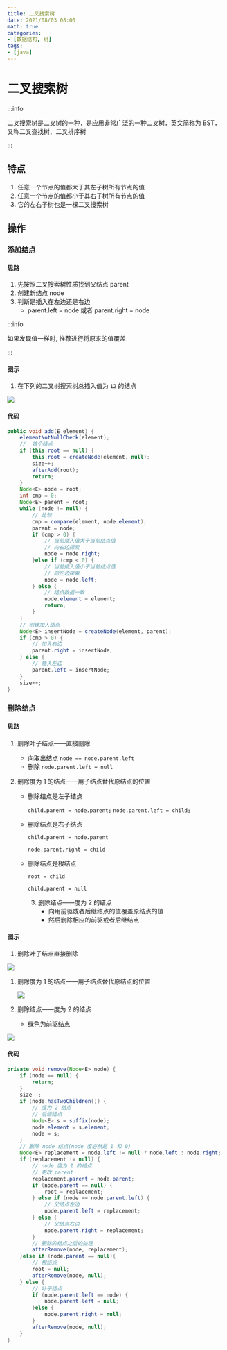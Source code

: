 ```yaml
---
title: 二叉搜索树
date: 2021/08/03 08:00
math: true
categories: 
- [数据结构, 树]
tags:
- [java]
---
```


# 二叉搜索树

:::info

二叉搜索树是二叉树的一种，是应用非常广泛的一种二叉树，英文简称为 BST，又称二叉查找树、二叉排序树

:::

## 特点

1. 任意一个节点的值都大于其左子树所有节点的值
2. 任意一个节点的值都小于其右子树所有节点的值
3. 它的左右子树也是一棵二叉搜索树

## 操作

### 添加结点

#### 思路

1. 先按照二叉搜索树性质找到父结点 parent
2. 创建新结点 node
3. 判断是插入在左边还是右边
   - parent.left = node 或者 parent.right = node

:::info

如果发现值一样时, 推荐进行将原来的值覆盖

:::

#### 图示

1. 在下列的二叉树搜索树总插入值为 `12` 的结点 

![](https://fastly.jsdelivr.net/gh/xiaou66/picture@master/image/1627905868990-1627905868986-tree_03.png)

#### 代码

```java
public void add(E element) {
    elementNotNullCheck(element);
    //  首个结点
    if (this.root == null) {
        this.root = createNode(element, null);
        size++;
        afterAdd(root);
        return;
    }
    Node<E> node = root;
    int cmp = 0;
    Node<E> parent = root;
    while (node != null) {
        // 比较
        cmp = compare(element, node.element);
        parent = node;
        if (cmp > 0) {
            // 当前插入值大于当前结点值
            // 向右边探索
            node = node.right;
        }else if (cmp < 0) {
            // 当前插入值小于当前结点值
            // 向左边探索
            node = node.left;
        } else {
            // 结点数据一致
            node.element = element;
            return;
        }
    }
    // 创建加入结点
    Node<E> insertNode = createNode(element, parent);
    if (cmp > 0) {
        // 加入右边
        parent.right = insertNode;
    } else {
        // 插入左边
        parent.left = insertNode;
    }
    size++;
}
```

### 删除结点

#### 思路

1. 删除叶子结点——直接删除

   - 向取出结点 `node == node.parent.left`
   - 删除 `node.parent.left = null`

2. 删除度为 1 的结点——用子结点替代原结点的位置

   - 删除结点是左子结点

     `child.parent = node.parent;`
     `node.parent.left = child;`

   - 删除结点是右子结点

     `child.parent = node.parent`

     `node.parent.right = child`

   - 删除结点是根结点

     `root = child`

     `child.parent = null`

        3. 删除结点——度为 2 的结点
           - 向用前驱或者后继结点的值覆盖原结点的值
           - 然后删除相应的前驱或者后继结点

#### 图示

1. 删除叶子结点直接删除

![](https://fastly.jsdelivr.net/gh/xiaou66/picture@master/image/1627907535316-1627907535313-tree_04.png)

1. 删除度为 1 的结点——用子结点替代原结点的位置

   ![](https://fastly.jsdelivr.net/gh/xiaou66/picture@master/image/1627907545669-1627907545665-tree_05.png)

2. 删除结点——度为 2 的结点

   - 绿色为前驱结点

![](https://fastly.jsdelivr.net/gh/xiaou66/picture@master/image/1627910787604-1627910787602-tree_08.png)
#### 代码
```java
private void remove(Node<E> node) {
    if (node == null) {
        return;
    }
    size--;
    if (node.hasTwoChildren()) {
        // 度为 2 结点
        // 后继结点
        Node<E> s = suffix(node);
        node.element = s.element;
        node = s;
    }
    // 删除 node 结点(node 度必然是 1 和 0)
    Node<E> replacement = node.left != null ? node.left : node.right;
    if (replacement != null) {
        // node 度为 1 的结点
        // 更改 parent
        replacement.parent = node.parent;
        if (node.parent == null) {
            root = replacement;
        } else if (node == node.parent.left) {
            // 父结点左边
            node.parent.left = replacement;
        } else {
            // 父结点右边
            node.parent.right = replacement;
        }
        // 删除的结点之后的处理
        afterRemove(node, replacement);
    }else if (node.parent == null){
        // 根结点
        root = null;
        afterRemove(node, null);
    } else {
        // 叶子结点
        if (node.parent.left == node) {
            node.parent.left = null;
        }else {
            node.parent.right = null;
        }
        afterRemove(node, null);
    }
}
```

